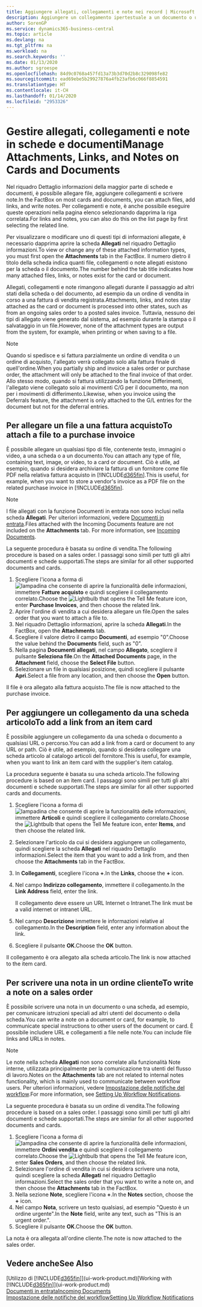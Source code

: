 ```yaml
---
title: Aggiungere allegati, collegamenti e note nei record | Microsoft Docs
description: Aggiungere un collegamento ipertestuale a un documento o un sito Web in un record specifico, ad esempio, un cliente o un documento.
author: SorenGP
ms.service: dynamics365-business-central
ms.topic: article
ms.devlang: na
ms.tgt_pltfrm: na
ms.workload: na
ms.search.keywords: ''
ms.date: 01/13/2020
ms.author: sgroespe
ms.openlocfilehash: 84d9c0768a457fd13a73b3d70d2b8c329098fe82
ms.sourcegitcommit: ead69ebe5b29927876a4fb23afb6c066f8854591
ms.translationtype: HT
ms.contentlocale: it-CH
ms.lasthandoff: 01/14/2020
ms.locfileid: "2953326"
---
```

# <a name="manage-attachments-links-and-notes-on-cards-and-documents"></a><span data-ttu-id="04770-103">Gestire allegati, collegamenti e note in schede e documenti</span><span class="sxs-lookup"><span data-stu-id="04770-103">Manage Attachments, Links, and Notes on Cards and Documents</span></span>

<span data-ttu-id="04770-104">Nel riquadro Dettaglio informazioni della maggior parte di schede e documenti, è possibile allegare file, aggiungere collegamenti e scrivere note.</span><span class="sxs-lookup"><span data-stu-id="04770-104">In the FactBox on most cards and documents, you can attach files, add links, and write notes.</span></span> <span data-ttu-id="04770-105">Per collegamenti e note, è anche possibile eseguire queste operazioni nella pagina elenco selezionando dapprima la riga correlata.</span><span class="sxs-lookup"><span data-stu-id="04770-105">For links and notes, you can also do this on the list page by first selecting the related line.</span></span>

<span data-ttu-id="04770-106">Per visualizzare o modificare uno di questi tipi di informazioni allegate, è necessario dapprima aprire la scheda **Allegati** nel riquadro Dettaglio informazioni.</span><span class="sxs-lookup"><span data-stu-id="04770-106">To view or change any of these attached information types, you must first open the **Attachments** tab in the FactBox.</span></span> <span data-ttu-id="04770-107">Il numero dietro il titolo della scheda indica quanti file, collegamenti o note allegati esistono per la scheda o il documento.</span><span class="sxs-lookup"><span data-stu-id="04770-107">The number behind the tab title indicates how many attached files, links, or notes exist for the card or document.</span></span>

<span data-ttu-id="04770-108">Allegati, collegamenti e note rimangono allegati durante il passaggio ad altri stati della scheda o del documento, ad esempio da un ordine di vendita in corso a una fattura di vendita registrata.</span><span class="sxs-lookup"><span data-stu-id="04770-108">Attachments, links, and notes stay attached as the card or document is processed into other states, such as from an ongoing sales order to a posted sales invoice.</span></span> <span data-ttu-id="04770-109">Tuttavia, nessuno dei tipi di allegato viene generato dal sistema, ad esempio durante la stampa o il salvataggio in un file.</span><span class="sxs-lookup"><span data-stu-id="04770-109">However, none of the attachment types are output from the system, for example, when printing or when saving to a file.</span></span>

> [!NOTE]
> <span data-ttu-id="04770-110">Quando si spedisce e si fattura parzialmente un ordine di vendita o un ordine di acquisto, l'allegato verrà collegato solo alla fattura finale di quell'ordine.</span><span class="sxs-lookup"><span data-stu-id="04770-110">When you partially ship and invoice a sales order or purchase order, the attachment will only be attached to the final invoice of that order.</span></span> <span data-ttu-id="04770-111">Allo stesso modo, quando si fattura utilizzando la funzione Differimenti, l'allegato viene collegato solo ai movimenti C/G per il documento, ma non per i movimenti di differimento.</span><span class="sxs-lookup"><span data-stu-id="04770-111">Likewise, when you invoice using the Deferrals feature, the attachment is only attached to the G/L entries for the document but not for the deferral entries.</span></span>

## <a name="to-attach-a-file-to-a-purchase-invoice"></a><span data-ttu-id="04770-112">Per allegare un file a una fattura acquisto</span><span class="sxs-lookup"><span data-stu-id="04770-112">To attach a file to a purchase invoice</span></span>
<span data-ttu-id="04770-113">È possibile allegare un qualsiasi tipo di file, contenente testo, immagini o video, a una scheda o a un documento.</span><span class="sxs-lookup"><span data-stu-id="04770-113">You can attach any type of file, containing text, image, or video, to a card or document.</span></span> <span data-ttu-id="04770-114">Ciò è utile, ad esempio, quando si desidera archiviare la fattura di un fornitore come file PDF nella relativa fattura acquisto in [!INCLUDE[d365fin](includes/d365fin_md.md)].</span><span class="sxs-lookup"><span data-stu-id="04770-114">This is useful, for example, when you want to store a vendor's invoice as a PDF file on the related purchase invoice in [!INCLUDE[d365fin](includes/d365fin_md.md)].</span></span>

> [!NOTE]
> <span data-ttu-id="04770-115">I file allegati con la funzione Documenti in entrata non sono inclusi nella scheda **Allegati**. Per ulteriori informazioni, vedere [Documenti in entrata](across-income-documents.md).</span><span class="sxs-lookup"><span data-stu-id="04770-115">Files attached with the Incoming Documents feature are not included on the **Attachments** tab. For more information, see [Incoming Documents](across-income-documents.md).</span></span>

<span data-ttu-id="04770-116">La seguente procedura è basata su ordine di vendita.</span><span class="sxs-lookup"><span data-stu-id="04770-116">The following procedure is based on a sales order.</span></span> <span data-ttu-id="04770-117">I passaggi sono simili per tutti gli altri documenti e schede supportati.</span><span class="sxs-lookup"><span data-stu-id="04770-117">The steps are similar for all other supported documents and cards.</span></span>

1. <span data-ttu-id="04770-118">Scegliere l'icona a forma di ![lampadina che consente di aprire la funzionalità delle informazioni](media/ui-search/search_small.png "Informazioni sull'operazione che si desidera eseguire"), immettere **Fatture acquisto** e quindi scegliere il collegamento correlato.</span><span class="sxs-lookup"><span data-stu-id="04770-118">Choose the ![Lightbulb that opens the Tell Me feature](media/ui-search/search_small.png "Tell me what you want to do") icon, enter **Purchase Invoices**, and then choose the related link.</span></span>
2. <span data-ttu-id="04770-119">Aprire l'ordine di vendita a cui desidera allegare un file.</span><span class="sxs-lookup"><span data-stu-id="04770-119">Open the sales order that you want to attach a file to.</span></span>
3. <span data-ttu-id="04770-120">Nel riquadro Dettaglio informazioni, aprire la scheda **Allegati**.</span><span class="sxs-lookup"><span data-stu-id="04770-120">In the FactBox, open the **Attachments** tab.</span></span>
4. <span data-ttu-id="04770-121">Scegliere il valore dietro il campo **Documenti**, ad esempio "0".</span><span class="sxs-lookup"><span data-stu-id="04770-121">Choose the value behind the **Documents** field, such as "0".</span></span>
5. <span data-ttu-id="04770-122">Nella pagina **Documenti allegati**, nel campo **Allegato**, scegliere il pulsante **Seleziona file**.</span><span class="sxs-lookup"><span data-stu-id="04770-122">On the **Attached Documents** page, in the **Attachment** field, choose the **Select File** button.</span></span>
5. <span data-ttu-id="04770-123">Selezionare un file in qualsiasi posizione, quindi scegliere il pulsante **Apri**.</span><span class="sxs-lookup"><span data-stu-id="04770-123">Select a file from any location, and then choose the **Open** button.</span></span>

<span data-ttu-id="04770-124">Il file è ora allegato alla fattura acquisto.</span><span class="sxs-lookup"><span data-stu-id="04770-124">The file is now attached to the purchase invoice.</span></span>

## <a name="to-add-a-link-from-an-item-card"></a><span data-ttu-id="04770-125">Per aggiungere un collegamento da una scheda articolo</span><span class="sxs-lookup"><span data-stu-id="04770-125">To add a link from an item card</span></span>
<span data-ttu-id="04770-126">È possibile aggiungere un collegamento da una scheda o documento a qualsiasi URL o percorso.</span><span class="sxs-lookup"><span data-stu-id="04770-126">You can add a link from a card or document to any URL or path.</span></span> <span data-ttu-id="04770-127">Ciò è utile, ad esempio, quando si desidera collegare una scheda articolo al catalogo articoli del fornitore.</span><span class="sxs-lookup"><span data-stu-id="04770-127">This is useful, for example, when you want to link an item card with the supplier's item catalog.</span></span>

<span data-ttu-id="04770-128">La procedura seguente è basata su una scheda articolo.</span><span class="sxs-lookup"><span data-stu-id="04770-128">The following procedure is based on an item card.</span></span> <span data-ttu-id="04770-129">I passaggi sono simili per tutti gli altri documenti e schede supportati.</span><span class="sxs-lookup"><span data-stu-id="04770-129">The steps are similar for all other supported cards and documents.</span></span>

1. <span data-ttu-id="04770-130">Scegliere l'icona a forma di ![lampadina che consente di aprire la funzionalità delle informazioni](media/ui-search/search_small.png "Informazioni sull'operazione che si desidera eseguire"), immettere **Articoli** e quindi scegliere il collegamento correlato.</span><span class="sxs-lookup"><span data-stu-id="04770-130">Choose the ![Lightbulb that opens the Tell Me feature](media/ui-search/search_small.png "Tell me what you want to do") icon, enter **Items**, and then choose the related link.</span></span>
2. <span data-ttu-id="04770-131">Selezionare l'articolo da cui si desidera aggiungere un collegamento, quindi scegliere la scheda **Allegati** nel riquadro Dettaglio informazioni.</span><span class="sxs-lookup"><span data-stu-id="04770-131">Select the item that you want to add a link from, and then choose the **Attachments** tab in the FactBox.</span></span>
3. <span data-ttu-id="04770-132">In **Collegamenti**, scegliere l'icona **+**.</span><span class="sxs-lookup"><span data-stu-id="04770-132">In the **Links**, choose the **+** icon.</span></span>
4. <span data-ttu-id="04770-133">Nel campo **Indirizzo collegamento**, immettere il collegamento.</span><span class="sxs-lookup"><span data-stu-id="04770-133">In the **Link Address** field, enter the link.</span></span>

    <span data-ttu-id="04770-134">Il collegamento deve essere un URL Internet o Intranet.</span><span class="sxs-lookup"><span data-stu-id="04770-134">The link must be a valid internet or intranet URL.</span></span>

5. <span data-ttu-id="04770-135">Nel campo **Descrizione** immettere le informazioni relative al collegamento.</span><span class="sxs-lookup"><span data-stu-id="04770-135">In the **Description** field, enter any information about the link.</span></span>  
6. <span data-ttu-id="04770-136">Scegliere il pulsante **OK**.</span><span class="sxs-lookup"><span data-stu-id="04770-136">Choose the **OK** button.</span></span>

<span data-ttu-id="04770-137">Il collegamento è ora allegato alla scheda articolo.</span><span class="sxs-lookup"><span data-stu-id="04770-137">The link is now attached to the item card.</span></span>  

## <a name="to-write-a-note-on-a-sales-order"></a><span data-ttu-id="04770-138">Per scrivere una nota in un ordine cliente</span><span class="sxs-lookup"><span data-stu-id="04770-138">To write a note on a sales order</span></span>
<span data-ttu-id="04770-139">È possibile scrivere una nota in un documento o una scheda, ad esempio, per comunicare istruzioni speciali ad altri utenti del documento o della scheda.</span><span class="sxs-lookup"><span data-stu-id="04770-139">You can write a note on a document or card, for example, to communicate special instructions to other users of the document or card.</span></span> <span data-ttu-id="04770-140">È possibile includere URL e collegamenti a file nelle note.</span><span class="sxs-lookup"><span data-stu-id="04770-140">You can include file links and URLs in notes.</span></span>

> [!NOTE]
> <span data-ttu-id="04770-141">Le note nella scheda **Allegati** non sono correlate alla funzionalità Note interne, utilizzata principalmente per la comunicazione tra utenti del flusso di lavoro.</span><span class="sxs-lookup"><span data-stu-id="04770-141">Notes on the **Attachments** tab are not related to internal notes functionality, which is mainly used to communicate between workflow users.</span></span> <span data-ttu-id="04770-142">Per ulteriori informazioni, vedere [Impostazione delle notifiche del workflow](across-setting-up-workflow-notifications.md).</span><span class="sxs-lookup"><span data-stu-id="04770-142">For more information, see [Setting Up Workflow Notifications](across-setting-up-workflow-notifications.md).</span></span>

<span data-ttu-id="04770-143">La seguente procedura è basata su un ordine di vendita.</span><span class="sxs-lookup"><span data-stu-id="04770-143">The following procedure is based on a sales order.</span></span> <span data-ttu-id="04770-144">I passaggi sono simili per tutti gli altri documenti e schede supportati.</span><span class="sxs-lookup"><span data-stu-id="04770-144">The steps are similar for all other supported documents and cards.</span></span>

1. <span data-ttu-id="04770-145">Scegliere l'icona a forma di ![lampadina che consente di aprire la funzionalità delle informazioni](media/ui-search/search_small.png "Informazioni sull'operazione che si desidera eseguire"), immettere **Ordini vendita** e quindi scegliere il collegamento correlato.</span><span class="sxs-lookup"><span data-stu-id="04770-145">Choose the ![Lightbulb that opens the Tell Me feature](media/ui-search/search_small.png "Tell me what you want to do") icon, enter **Sales Orders**, and then choose the related link.</span></span>
2. <span data-ttu-id="04770-146">Selezionare l'ordine di vendita in cui si desidera scrivere una nota, quindi scegliere la scheda **Allegati** nel riquadro Dettaglio informazioni.</span><span class="sxs-lookup"><span data-stu-id="04770-146">Select the sales order that you want to write a note on, and then choose the **Attachments** tab in the FactBox.</span></span>
3. <span data-ttu-id="04770-147">Nella sezione **Note**, scegliere l'icona **+**.</span><span class="sxs-lookup"><span data-stu-id="04770-147">In the **Notes** section, choose the **+** icon.</span></span>
4. <span data-ttu-id="04770-148">Nel campo **Nota**, scrivere un testo qualsiasi, ad esempio "Questo è un ordine urgente".</span><span class="sxs-lookup"><span data-stu-id="04770-148">In the **Note** field, write any text, such as "This is an urgent order.".</span></span>
5. <span data-ttu-id="04770-149">Scegliere il pulsante **OK**.</span><span class="sxs-lookup"><span data-stu-id="04770-149">Choose the **OK** button.</span></span>

<span data-ttu-id="04770-150">La nota è ora allegata all'ordine cliente.</span><span class="sxs-lookup"><span data-stu-id="04770-150">The note is now attached to the sales order.</span></span>

## <a name="see-also"></a><span data-ttu-id="04770-151">Vedere anche</span><span class="sxs-lookup"><span data-stu-id="04770-151">See Also</span></span>  
<span data-ttu-id="04770-152">[Utilizzo di [!INCLUDE[d365fin](includes/d365fin_md.md)]](ui-work-product.md)</span><span class="sxs-lookup"><span data-stu-id="04770-152">[Working with [!INCLUDE[d365fin](includes/d365fin_md.md)]](ui-work-product.md)</span></span>  
[<span data-ttu-id="04770-153">Documenti in entrata</span><span class="sxs-lookup"><span data-stu-id="04770-153">Incoming Documents</span></span>](across-income-documents.md)  
[<span data-ttu-id="04770-154">Impostazione delle notifiche del workflow</span><span class="sxs-lookup"><span data-stu-id="04770-154">Setting Up Workflow Notifications</span></span>](across-setting-up-workflow-notifications.md)  
